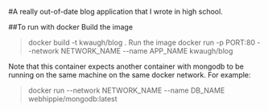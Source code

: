 #A really out-of-date blog application that I wrote in high school.

##To run with docker
Build the image
> docker build -t kwaugh/blog .
Run the image
> docker run -p PORT:80 --network NETWORK_NAME --name APP_NAME kwaugh/blog

Note that this container expects another container with mongodb to be running on
the same machine on the same docker network. For example:
> docker run --network NETWORK_NAME --name DB_NAME webhippie/mongodb:latest
